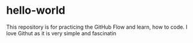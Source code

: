 # hello-world
This repository is for practicing the GitHub Flow and learn, how to code. 
I love Githut as it is very simple and fascinatin
